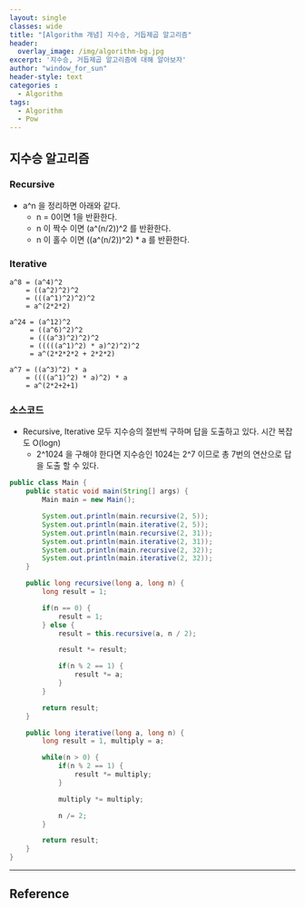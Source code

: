 ```yaml
--- 
layout: single
classes: wide
title: "[Algorithm 개념] 지수승, 거듭제곱 알고리즘"
header:
  overlay_image: /img/algorithm-bg.jpg
excerpt: '지수승, 거듭제곱 알고리즘에 대해 알아보자'
author: "window_for_sun"
header-style: text
categories :
  - Algorithm
tags:
  - Algorithm
  - Pow
---  
```


## 지수승 알고리즘
### Recursive
- a^n 을 정리하면 아래와 같다.
	- n = 0이면 1을 반환한다.
	- n 이 짝수 이면 (a^(n/2))^2 를 반환한다.
	- n 이 홀수 이면 ((a^(n/2))^2) * a 를 반환한다.
	
### Iterative

```
a^8 = (a^4)^2 
    = ((a^2)^2)^2 
    = (((a^1)^2)^2)^2 
    = a^(2*2*2)
```  

```
a^24 = (a^12)^2
	 = ((a^6)^2)^2
	 = (((a^3)^2)^2)^2
	 = (((((a^1)^2) * a)^2)^2)^2
	 = a^(2*2*2*2 + 2*2*2)
```  

```
a^7 = ((a^3)^2) * a
    = ((((a^1)^2) * a)^2) * a
    = a^(2*2+2+1)
```  


### 소스코드
- Recursive, Iterative 모두 지수승의 절반씩 구하며 답을 도출하고 있다. 시간 복잡도 O(logn)
	- 2^1024 을 구해야 한다면 지수승인 1024는 2^7 이므로 총 7번의 연산으로 답을 도출 할 수 있다.

```java
public class Main {
    public static void main(String[] args) {
        Main main = new Main();

        System.out.println(main.recursive(2, 5));
        System.out.println(main.iterative(2, 5));
        System.out.println(main.recursive(2, 31));
        System.out.println(main.iterative(2, 31));
        System.out.println(main.recursive(2, 32));
        System.out.println(main.iterative(2, 32));
    }

    public long recursive(long a, long n) {
        long result = 1;

        if(n == 0) {
            result = 1;
        } else {
            result = this.recursive(a, n / 2);

            result *= result;

            if(n % 2 == 1) {
                result *= a;
            }
        }

        return result;
    }

    public long iterative(long a, long n) {
        long result = 1, multiply = a;

        while(n > 0) {
            if(n % 2 == 1) {
                result *= multiply;
            }

            multiply *= multiply;

            n /= 2;
        }

        return result;
    }
}
```

---
## Reference

